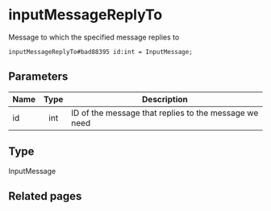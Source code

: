 # inputMessageReplyTo
Message to which the specified message replies to

```
inputMessageReplyTo#bad88395 id:int = InputMessage;
```

## Parameters
| Name | Type | Description |
| ---- | :----: | ----------- |
| id | int | ID of the message that replies to the message we need |


## Type
InputMessage

## Related pages
